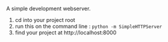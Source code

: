 A simple development webserver. 

1. cd into your project root
2. run this on the command line : `python -m SimpleHTTPServer`
3. find your project at http://localhost:8000
